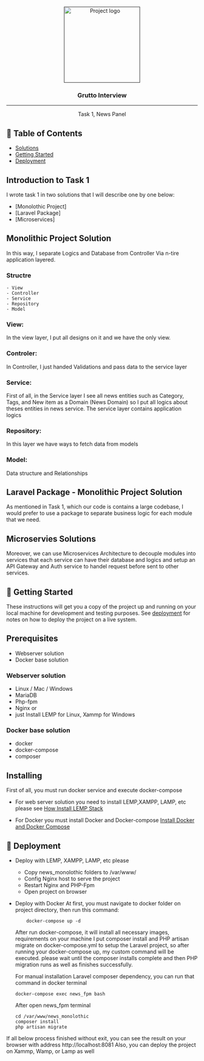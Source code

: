<p align="center">
  <a href="" rel="noopener">
 <img width=200px height=200px src="https://i.imgur.com/6wj0hh6.jpg" alt="Project logo"></a>
</p>

<h3 align="center">Grutto Interview</h3>

---

<p align="center"> Task 1, News Panel
    <br> 
</p>

## 📝 Table of Contents

- [Solutions](#sol)
- [Getting Started](#getting_started)
- [Deployment](#deployment)


## Introduction to Task 1<a name = "sol"></a>

I wrote task 1 in two solutions that I will describe one by one below:

- [Monolothic Project]
- [Laravel Package]
- [Microservices]

## Monolithic Project Solution
In this way, I separate Logics and Database from Controller Via n-tire application layered.
### Structre 
    - View
    - Controller
    - Service
    - Repository
    - Model

### View: 
In the view layer, I put all designs on it and we have the only view.
### Controler:
 In Controller, I just handed Validations and pass data to the service layer
### Service: 
First of all, in the Service layer I see all news entities such as Category, Tags, and New item as a Domain (News Domain) so I put all logics about theses entities in news service.
The service layer contains application logics
### Repository:
In this layer we have ways to fetch data from models

### Model:
Data structure and Relationships

## Laravel Package - Monolithic Project Solution
As mentioned in Task 1, which our code is contains a large codebase, I would prefer to use a package to separate business logic for each module that we need. 

## Microservies Solutions
Moreover, we can use Microservices Architecture to decouple modules into services that each service can have their database and logics and setup an API Gateway and Auth service to handel request before sent to other services.

## 🏁 Getting Started <a name = "getting_started"></a>

These instructions will get you a copy of the project up and running on your local machine for development and testing purposes. See [deployment](#deployment) for notes on how to deploy the project on a live system.

## Prerequisites
-   Webserver solution
-   Docker base solution

### Webserver solution
- Linux / Mac / Windows
- MariaDB
- Php-fpm
- Nginx 
or
- just Install LEMP for Linux, Xammp for Windows
### Docker base solution
- docker
- docker-compose
- composer

## Installing
First of all, you must run docker service and execute docker-compose

- For web server solution you need to install LEMP,XAMPP, LAMP, etc please see <a href="https://www.digitalocean.com/community/tutorials/how-to-install-linux-nginx-mysql-php-lemp-stack-ubuntu-18-04">How Install LEMP Stack</a>

- For Docker you must install Docker and Docker-compose <a href="https://cwiki.apache.org/confluence/pages/viewpage.action?pageId=94798094">Install Docker and Docker Compose</a>


## 🚀 Deployment <a name = "deployment"></a>

- Deploy with LEMP, XAMPP, LAMP, etc please 
    - Copy news_monolothic folders to /var/www/
    - Config Nginx host to serve the project
    - Restart Nginx and PHP-Fpm
    - Open project on browser

- Deploy with Docker
    At first, you must navigate to docker folder on project directory, then run this command:
    ``` 
        docker-compose up -d
    ```
    After run docker-compose, it will install all necessary images, requirements on your machine
    I put composer install and PHP artisan migrate on docker-compose.yml to setup the Laravel project, so after running your docker-compose up, my custom command will be executed. please wait until the composer installs complete and then PHP migration runs as well as finishes successfully.

    For manual installation Laravel composer dependency, you can run that command in docker terminal
    ```
    docker-compose exec news_fpm bash
    ```
    After open news_fpm terminal
    ```
    cd /var/www/news_monolothic
    composer install
    php artisan migrate
    ```

If all below process finished without exit, you can see the result on your browser with address http://localhost:8081
Also, you can deploy the project on Xammp, Wamp, or Lamp as well


